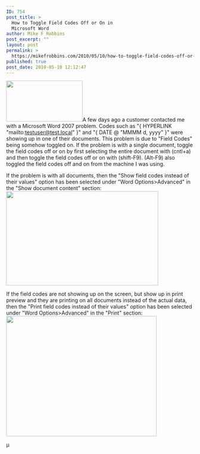 ```yaml
---
ID: 754
post_title: >
  How to Toggle Field Codes Off or On in
  Microsoft Word
author: Mike F Robbins
post_excerpt: ""
layout: post
permalink: >
  https://mikefrobbins.com/2010/05/10/how-to-toggle-field-codes-off-or-on-in-word/
published: true
post_date: 2010-05-10 12:12:47
---
```

<a href="http://mikefrobbins.com/wp-content/uploads/2010/05/field_codes2.png"><img class="alignright size-full wp-image-766" title="field_codes" src="http://mikefrobbins.com/wp-content/uploads/2010/05/field_codes2.png" alt="" width="205" height="110" /></a>A few days ago a customer contacted me with a Microsoft Word 2007 problem. Codes such as "{ HYPERLINK "mailto:testuser@test.local" }" and "{ DATE @ "MMMM d, yyyy" }" were showing up in one of their documents. This problem is due to "Field Codes" being somehow toggled on. If the problem is with a single document, toggle the field codes off or on by first selecting the entire document with (cntl+a) and then toggle the field codes off or on with (shift-F9). (Alt-F9) also toggled the field codes off and on from the machine I was using.

If the problem is with all documents, then the "Show field codes instead of their values" option has been selected under "Word Options&gt;Advanced" in the "Show document content" section:
<a href="http://mikefrobbins.com/wp-content/uploads/2010/05/show_field_codes.png"><img class="alignnone size-full wp-image-772" title="show_field_codes" src="http://mikefrobbins.com/wp-content/uploads/2010/05/show_field_codes.png" alt="" width="408" height="253" /></a>

<a href="http://mikefrobbins.com/wp-content/uploads/2010/05/show_field_codes.png"></a>If the field codes are not showing up on the screen, but show up in print preview and they are printing on all documents instead of the actual data, then the "Print field codes instead of their values" option has been selected under "Word Options&gt;Advanced" in the "Print" section:
<a href="http://mikefrobbins.com/wp-content/uploads/2010/05/print_field_codes1.png"><img class="alignnone size-full wp-image-767" title="print_field_codes" src="http://mikefrobbins.com/wp-content/uploads/2010/05/print_field_codes1.png" alt="" width="404" height="323" /></a>

µ